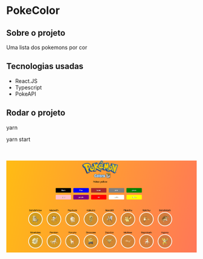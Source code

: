 # PokeColor

## Sobre o projeto

<p>Uma lista dos pokemons por cor</p>

## Tecnologias usadas

<ul>
  <li>React.JS</li>
  <li>Typescript</li>
  <li>PokeAPI</li>
</ul>

## Rodar o projeto

<p>yarn</p>
<p>yarn start</p>

<br />
<br />

<img src="https://raw.githubusercontent.com/eduardonk9999/PokeColor/master/capa.PNG" />
